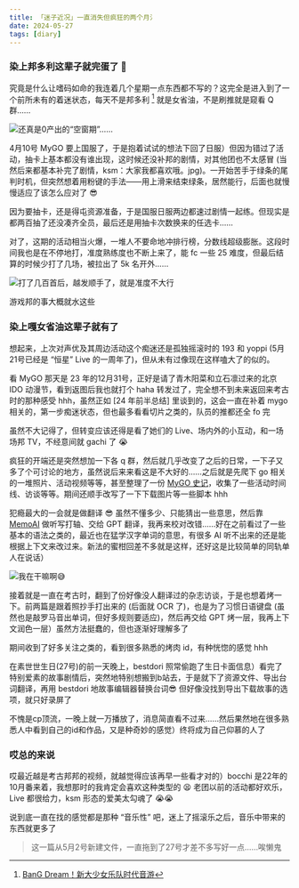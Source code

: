 ```yaml
---
title: 「迷子近况」一直消失但疯狂的两个月氵
date: 2024-05-27
tags: [diary]
---
```


### 染上邦多利这辈子就完蛋了 😤

究竟是什么让嗜码如命的我连着几个星期一点东西都不写的？这完全是进入到了一个前所未有的着迷状态，每天不是邦多利 [^1] 就是女省油，不是刷推就是窥看 Q 群……

![还真是0产出的“空窗期”……](http://localhost:5173/blog/diary/2024-Apr-time.webp)

4月10号 MyGO 要上国服了，于是抱着试试的想法下回了日服）但因为错过了活动，抽卡上基本都没有谁出现，这时候还没补邦的剧情，对其他团也不太感冒 (当然后来都基本补完了剧情，ksm：大家我都喜欢哦。jpg)。一开始苦手于绿条的尾判时机，但突然想着用粉键的手法——用上滑来结束绿条，居然能行，后面也就慢慢适应了该怎么应对了 😎

因为要抽卡，还是得屯资源准备，于是国服日服两边都速过剧情一起练。但现实是都两百抽了还没凑齐全员，最后还是用抽卡次数换来的任选卡……

对了，这期的活动相当火爆，一堆人不要命地冲排行榜，分数线超级膨胀。这段时间我也是在不停地打，准度熟练度也不断上来了，能 fc 一些 25 难度，但最后结算的时候少打了几场，被拉出了 5k 名开外……

![打了几百首后，越发顺手了，就是准度不大行](http://localhost:5173/blog/diary/bd-god.webp)

游戏邦的事大概就水这些

### 染上嘎女省油这辈子就有了

想起来，上次对声优及其周边活动这个痴迷还是孤独摇滚时的 193 和 yoppi (5月21号已经是 “恒星” Live 的一周年了)，但从未有过像现在这样嗑大了的似的。

看 MyGO 那天是 23 年的12月31号，正好是请了青木阳菜和立石凛过来的北京 IDO 动漫节，看到返图后我也就打个 haha 转发过了，完全想不到未来返回来考古时的那种感受 hhh，虽然正如 [24 年前半总结] 里谈到的，这会一直在补着 mygo 相关的，第一步痴迷状态，但也最多看看切片之类的，队员的推都还全 fo 完

虽然不大记得了，但转变应该还得是看了她们的 Live、场内外的小互动，和一场场邦 TV，不经意间就 gachi 了 😭

疯狂的开端还是突然想加一下各 q 群，然后就几乎改变了之后的日常，一下子又多了个可讨论的地方，虽然说后来来看这是不大好的……之后就是先爬下 go 相关的一堆照片、活动视频等等，甚至整理了一份 [MyGO 史记]，收集了一些活动时间线、访谈等等。期间还顺手改写了一下下载图片等一些脚本 hhh

犯瘾最大的一会就是做翻译 😎 虽然不懂多少、只能猜出一些意思，然后靠 [MemoAI] 做听写打轴、交给 GPT 翻译，我再来校对改错……好在之前看过了一些基本的语法之类的，最近也在猛学汉字单词的意思，有很多 AI 听不出来的还是能根据上下文来改过来。新法的蜜柑回差不多就是这样，还好这是比较简单的同轨单人在说话）

![我在干嘛啊😅](http://localhost:5173/blog/diary/24-bili-trans.webp)

接着就是一直在考古时，翻到了份好像没人翻译过的杂志访谈，于是也想着烤一下。前两篇是跟着照抄手打出来的 (后面就 OCR 了)，也是为了习惯日语键盘 (虽然也是敲罗马音出单词，但好多规则要适应)，然后再交给 GPT 烤一层，我再上下文润色一层）虽然方法挺蠢的，但也逐渐好理解多了

期间收到了好多关注之类的，看到很多熟悉的烤肉 id，有种恍惚的感觉 hhh

在素世世生日(27号)的前一天晚上，bestdori 照常偷跑了生日卡面信息）看完了特别爱素的故事剧情后，突然地特别想搬到b站去，于是就下了资源文件、导出台词翻译，再用 bestdori 地故事编辑器替换台词😎 但好像没找到导出下载故事的选项，就只好录屏了

不愧是cp顶流，一晚上就一万播放了，消息简直看不过来……然后果然地在很多熟悉人中看到自己的id和作品，又是种奇妙的感觉）终将成为自己仰慕的人了

### 哎总的来说

哎最近越是考古邦邦的视频，就越觉得应该再早一些看才对的）bocchi 是22年的10月番来着，我想那时的我肯定会喜欢这种类型的 😫 老团以前的活动都好欢乐，Live 都很给力，ksm 形态的爱美太勾魂了 😭😭

说到底一直在找的感觉都是那种 “音乐性” 吧，迷上了摇滚乐之后，音乐中带来的东西就更多了

> 这一篇从5月2号新建文件，一直拖到了27号才差不多写好一点……唉懒鬼

[^1]: [BanG Dream！新大少女乐队时代音游](https://game.bilibili.com/bangdream)

[24年前半总结]: ./2024-1.md#音一会go-一辈子
[MyGO 史记]: https://www.kdocs.cn/l/cuGrkERZnByi
[MemoAI]: https://memo.ac/
